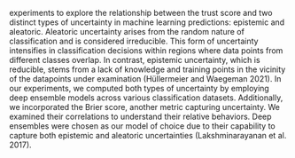 experiments to explore the relationship between the trust score and two distinct types of uncertainty in machine learning predictions: epistemic and aleatoric. Aleatoric uncertainty arises from the random nature of classification and is considered irreducible. This form of uncertainty intensifies in classification decisions within regions where data points from different classes overlap. In contrast, epistemic uncertainty, which is reducible, stems from a lack of knowledge and training points in the vicinity of the datapoints under examination (Hüllermeier and Waegeman 2021).
In our experiments, we computed both types of uncertainty by employing deep ensemble models across various classification datasets. Additionally, we incorporated the Brier score, another metric capturing uncertainty. We examined their correlations to understand their relative behaviors. Deep ensembles were chosen as our model of choice due to their capability to capture both epistemic and aleatoric uncertainties (Lakshminarayanan et al. 2017).

